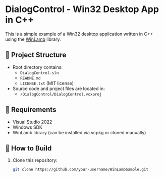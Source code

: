 # DialogControl - Win32 Desktop App in C++

This is a simple example of a Win32 desktop application written in C++ using the [WinLamb](https://github.com/rodrigocfd/winlamb) library.

## 📁 Project Structure

- Root directory contains:
  - `DialogControl.sln`
  - `README.md`
  - `LICENSE.txt` (MIT license)
- Source code and project files are located in:
  - `/DialogControl/DialogControl.vcxproj`

## 🧰 Requirements

- Visual Studio 2022
- Windows SDK
- WinLamb library (can be installed via vcpkg or cloned manually)

## 🚀 How to Build

1. Clone this repository:
   ```bash
   git clone https://github.com/your-username/WinLambSample.git

